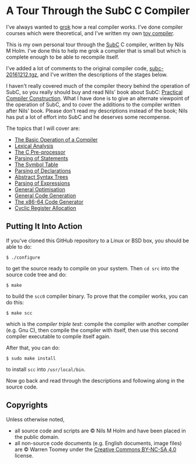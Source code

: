# A Tour Through the SubC C Compiler

I've always wanted to [grok](https://en.wikipedia.org/wiki/Grok) how a
real compiler works. I've done compiler courses which were theoretical, and
I've written my own [toy compiler](https://github.com/DoctorWkt/h-compiler).

This is my own personal tour through the
[SubC](http://www.t3x.org/subc/) C compiler,
written by Nils M Holm. I've done this to help me grok a compiler that
is small but which is complete enough to be able to recompile itself.

I've added a lot of comments to the original compiler code,
[subc-20161212.tgz](http://www.t3x.org/subc/subc-20161212.tgz), and I've
written the descriptions of the stages below.

I haven't really covered much of the compiler theory behind the operation
of SubC, so you really should buy and read Nils' book about SubC:
[Practical Compiler Construction](http://www.t3x.org/reload/index.html).
What I have done is to give an alternate viewpoint of the operation of
SubC, and to cover the additions to the compiler written after Nils' book.
Please don't read my descriptions instead of the book; Nils has put a
lot of effort into SubC and he deserves some recompense.

The topics that I will cover are:

 + [The Basic Operation of a Compiler](1_Basic_Operation.md)
 + [Lexical Analysis]( 2_Lexical_Analysis.md)
 + [The C Pre-processor](3_Preprocessor.md)
 + [Parsing of Statements](4_Statement_Parsing.md)
 + [The Symbol Table](5_Symbol_Table.md)
 + [Parsing of Declarations](6_Declarations.md)
 + [Abstract Syntax Trees](7_Abstract_Syntax_Trees.md)
 + [Parsing of Expressions](8_Expression_Parsing.md)
 + [General Optimisation](9_Optimisation.md)
 + [General Code Generation](10_Generic_Code_Generation.md)
 + [The x86-64 Code Generator](11_x86-64_Code_Generation.md)
 + [Cyclic Register Allocation](12_Register_Allocation.md)

## Putting It Into Action

If you've cloned this GitHub repository to a Linux or BSD box, you should
be able to do:

```
$ ./configure
```

to get the source ready to compile on your system. Then `cd src` into
the source code tree and do:

```
$ make
```

to build the `scc0` compiler binary. To prove that the compiler works,
you can do this:

```
$ make scc
```

which is the *compiler triple test*: compile the compiler with another
compiler (e.g. Gnu C), then compile the compiler with itself, then
use this second compiler executable to compile itself again.

After that, you can do:

```
$ sudo make install
```

to install `scc` into `/usr/local/bin`.

Now go back and read through the descriptions and following along
in the source code.

## Copyrights

Unless otherwise noted,

 + all source code and scripts are &copy; Nils M Holm and
   have been placed in the public domain.
 + all non-source code documents (e.g. English documents,
   image files) are &copy; Warren Toomey under the
   [Creative Commons BY-NC-SA 4.0](https://creativecommons.org/licenses/by-nc-sa/4.0/) license.
